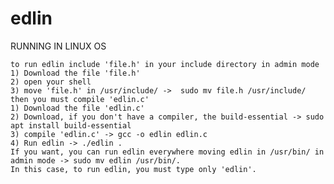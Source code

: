 # edlin

RUNNING IN LINUX OS

    to run edlin include 'file.h' in your include directory in admin mode
    1) Download the file 'file.h'
    2) open your shell 
    3) move 'file.h' in /usr/include/ ->  sudo mv file.h /usr/include/
    then you must compile 'edlin.c'
    1) Download the file 'edlin.c'
    2) Download, if you don't have a compiler, the build-essential -> sudo apt install build-essential
    3) compile 'edlin.c' -> gcc -o edlin edlin.c
    4) Run edlin -> ./edlin . 
    If you want, you can run edlin everywhere moving edlin in /usr/bin/ in admin mode -> sudo mv edlin /usr/bin/. 
    In this case, to run edlin, you must type only 'edlin'.

